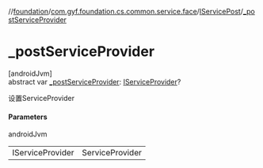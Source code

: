 //[foundation](../../../index.md)/[com.gyf.foundation.cs.common.service.face](../index.md)/[IServicePost](index.md)/[_postServiceProvider](_post-service-provider.md)

# _postServiceProvider

[androidJvm]\
abstract var [_postServiceProvider](_post-service-provider.md): [IServiceProvider](../-i-service-provider/index.md)?

设置ServiceProvider

#### Parameters

androidJvm

| | |
|---|---|
| IServiceProvider | ServiceProvider |
